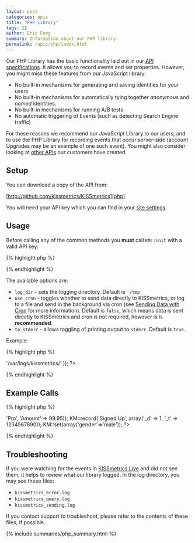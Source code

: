 ```yaml
---
layout: post
categories: apis
title: "PHP Library"
tags: []
author: Eric Fung
summary: Information about our PHP library.
permalink: /apis/php/index.html
---
```

Our PHP Library has the basic functionality laid out in our [API specifications][specs]. It allows you to record events and set properties. However, you might miss these features from our JavaScript library:

* No built-in mechanisms for generating and saving identities for your users
* No built-in mechanisms for automatically tying together *anonymous* and *named* identities.
* No built-in mechanisms for running A/B tests
* No automatic triggering of Events (such as detecting Search Engine traffic)

For these reasons we recommend our JavaScript Library to our users, and to use the PHP Library for recording events that occur server-side (account Upgrades may be an example of one such event). You might also consider looking at [other APIs][other] our customers have created.

## Setup

You can download a copy of the API from:

[http://github.com/kissmetrics/KISSmetrics][php]

You will need your API key which you can find in your [site settings][site-settings].

## Usage

Before calling any of the common methods you **must** call `KM::init` with a valid API key:

{% highlight php %}
<?
 KM::init(string $KM_KEY [, array $options])
?>
{% endhighlight %}

The available options are:

* `log_dir` - sets the logging directory. Default is `'/tmp'`
* `use_cron` - toggles whether to send data directly to KISSmetrics, or log to a file and send in the background via cron (see [Sending Data with Cron][cron] for more information). Default is `false`, which means data is sent directly to KISSmetrics and cron is not required, however is is **recommended**.
* `to_stderr` - allows toggling of printing output to `stderr`. Default is `true`.

Example:

{% highlight php %}
<?
 KM::init("this is your key", array(
  'log_dir' => '/var/logs/kissmetrics/'
));
?>
{% endhighlight %}
    
## Example Calls

{% highlight php %}
<?php
  KM::identify('bob@bob.com');
  KM::record('Viewed Homepage');
  KM::record('Signed Up', array('Plan' => 'Pro', 'Amount' => 99.95));
  KM::record('Signed Up', array('_d' => 1, '_t' => 1234567890));
  KM::set(array('gender'=>'male'));
?>
{% endhighlight %}

## Troubleshooting

If you were watching for the events in [KISSmetrics Live][live] and did not see them, it helps to review what our library logged. In the log directory, you may see these files:

* `kissmetrics_error.log`
* `kissmetrics_query.log`
* `kissmetrics_sending.log`

If you contact support to troubleshoot, please refer to the contents of these files, if possible.

{% include summaries/php_summary.html %}

[specs]: /apis/specifications
[identity]: /getting-started/understanding-identities
[other]: /apis/other
[live]: /tools/live
[site-settings]:https://app.kissmetrics.com/settings
[php]: http://github.com/kissmetrics/KISSmetrics
[cron]: /apis/cron
